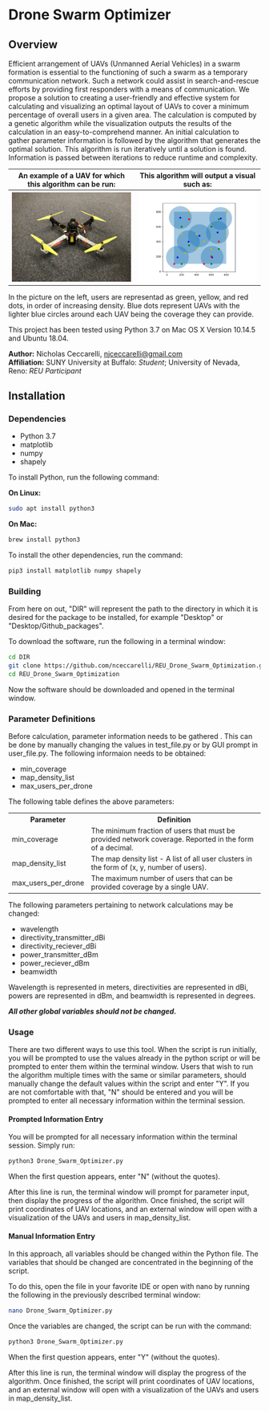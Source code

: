 <h1>Drone Swarm Optimizer </h1>

<h2>Overview</h2>

Efficient arrangement of UAVs (Unmanned Aerial Vehicles) in a swarm formation is essential to the functioning of such a swarm as a temporary communication network. Such a network could assist in search-and-rescue efforts by providing first responders with a means of communication. We propose a solution to creating a user-friendly and effective system for calculating and visualizing an optimal layout of UAVs to cover a minimum percentage of overall users in a given area. The calculation is computed by a genetic algorithm while the visualization outputs the results of the calculation in an easy-to-comprehend manner. An initial calculation to gather parameter information is followed by the algorithm that generates the optimal solution. This algorithm is run iteratively until a solution is found. Information is passed between iterations to reduce runtime and complexity.

<table style="width:100%;">
    <tr>
        <th>An example of a UAV for which this algorithm can be run:</th>
        <th>This algorithm will output a visual such as:</th>
    </tr>
    <tr>
        <th><img src="writing_supplements/drone_from_side.jpg" alt="Example UAV" width="500"/></th>
        <th><img src="writing_supplements/ex_soln.png" alt="Example Solution" width="500◊"/></th>
    </tr>
</table>

In the picture on the left, users are representad as green, yellow, and red dots, in order of increasing density. Blue dots represent UAVs with the lighter blue circles around each UAV being the coverage they can provide. 

This project has been tested using Python 3.7 on Mac OS X Version 10.14.5 and Ubuntu 18.04.

<b>Author:</b> Nicholas Ceccarelli, njceccarelli@gmail.com  
<b>Affiliation:</b> SUNY University at Buffalo: *Student*; University of Nevada, Reno: *REU Participant*

<h2>Installation</h2>

<h3>Dependencies</h3>

<ul>
    <li>Python 3.7</li>
    <li>matplotlib</li>
    <li>numpy</li>
    <li>shapely</li>
</ul>

To install Python, run the following command:

<b>On Linux:</b>

```bash
sudo apt install python3
```

<b>On Mac:</b>

```bash
brew install python3
```

To install the other dependencies, run the command:

```bash
pip3 install matplotlib numpy shapely
```

<h3>Building</h3>

From here on out, "DIR" will represent the path to the directory in which it is desired for the package to be installed, for example "Desktop" or "Desktop/Github_packages".

To download the software, run the following in a terminal window:  

```bash
cd DIR  
git clone https://github.com/nceccarelli/REU_Drone_Swarm_Optimization.git  
cd REU_Drone_Swarm_Optimization
```

Now the software should be downloaded and opened in the terminal window.

<h3>Parameter Definitions</h3>

Before calculation, parameter information needs to be gathered . This can be done by manually changing the values in test_file.py or by GUI prompt in user_file.py. The following informaion needs to be obtained:

<ul>
    <li>min_coverage</li>
    <li>map_density_list</li>
    <li>max_users_per_drone</li>
</ul>

The following table defines the above parameters:

<table style="width:100%;">
    <tr>
        <th>Parameter</th>
        <th>Definition</th>
    </tr>
    <tr>
        <td>min_coverage</td>
        <td>The minimum fraction of users that must be provided network coverage. Reported in the form of a decimal.</td>
    </tr>
    <tr>
        <td>map_density_list</td>
        <td>The map density list - A list of all user clusters in the form of (x, y, number of users).</td>
    </tr>
    <tr>
        <td>max_users_per_drone</td>
        <td>The maximum number of users that can be provided coverage by a single UAV.</td>
    </tr>
</table>

The following parameters pertaining to network calculations may be changed:

<ul>
    <li>wavelength</li>
    <li>directivity_transmitter_dBi</li>
    <li>directivity_reciever_dBi</li>
    <li>power_transmitter_dBm</li>
    <li>power_reciever_dBm</li>
    <li>beamwidth</li>
</ul>

Wavelength is represented in meters, directivities are represented in dBi, powers are represented in dBm, and beamwidth is represented in degrees.

<b><i>All other global variables should not be changed.</b></i>

<h3>Usage</h3>

There are two different ways to use this tool. When the script is run initially, you will be prompted to use the values already in the python script or will be prompted to enter them within the terminal window. Users that wish to run the algorithm multiple times with the same or similar parameters, should manually change the default values within the script and enter "Y". If you are not comfortable with that, "N" should be entered and you will be prompted to enter all necessary information within the terminal session.

<h4>Prompted Information Entry</h4>

You will be prompted for all necessary information within the terminal session. Simply run:

```bash
python3 Drone_Swarm_Optimizer.py
```

When the first question appears, enter "N" (without the quotes).

After this line is run, the terminal window will prompt for parameter input, then display the progress of the algorithm. Once finished, the script will print coordinates of UAV locations, and an external window will open with a visualization of the UAVs and users in map_density_list.

<h4>Manual Information Entry</h4>

In this approach, all variables should be changed within the Python file. The variables that should be changed are concentrated in the beginning of the script.

To do this, open the file in your favorite IDE or open with nano by running the following in the previously described terminal window:

```bash
nano Drone_Swarm_Optimizer.py
```

Once the variables are changed, the script can be run with the command:

```bash
python3 Drone_Swarm_Optimizer.py
```

When the first question appears, enter "Y" (without the quotes).

After this line is run, the terminal window will display the progress of the algorithm. Once finished, the script will print coordinates of UAV locations, and an external window will open with a visualization of the UAVs and users in map_density_list.
